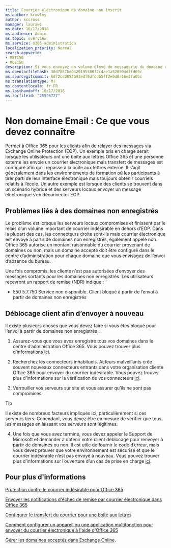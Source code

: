 ```yaml
---
title: Courrier électronique de domaine non inscrit
ms.author: krowley
author: kccross
manager: laurawi
ms.date: 10/17/2018
ms.audience: Admin
ms.topic: overview
ms.service: o365-administration
localization_priority: Normal
search.appverid:
- MET150
- MOE150
description: Si vous envoyez un volume élevé de messagerie du domaine ou non, vous courez le risque de votre courrier électronique bloqué. Lisez cet article pour en savoir plus.
ms.openlocfilehash: 30d7887be0429195380f2c4ae1a328904dffd69c
ms.sourcegitcommit: 6d72cdb882b93edf6dfddb5ff2e6d8a16e2fa0bc
ms.translationtype: MT
ms.contentlocale: fr-FR
ms.lasthandoff: 10/17/2018
ms.locfileid: "25596727"
---
```

# <a name="unregistered-domain-email-what-you-need-to-know"></a>Non domaine Email : Ce que vous devez connaître

Permet à Office 365 pour les clients afin de relayer des messages via Exchange Online Protection (EOP). Un exemple pris en charge serait lorsque les utilisateurs ont une boîte aux lettres Office 365 et une personne externe les envoie un courrier électronique mais transfert de messages est configuré afin qu’il repasse à la boîte aux lettres externe. Il s’agit généralement dans les environnements de formation où les participants à tirer parti de leur interface électronique mais toujours obtenir courriels relatifs à l’école. Un autre exemple est lorsque des clients se trouvent dans un scénario hybride et des serveurs locaux envoyer un message électronique s’en déconnecter EOP.

## <a name="problems-with-unregistered-domains"></a>Problèmes liés à des domaines non enregistrés

Le problème est lorsque les serveurs locaux compromises et finissent par le relais d’un volume important de courrier indésirable en dehors d’EOP. Dans la plupart des cas, les connecteurs droite sont-ils mais courrier électronique est envoyé à partir de domaines non enregistrés, également appelé non. Office 365 autorise un montant raisonnable du courrier provenant de domaines ou non, mais un domaine accepté doit être configuré dans le centre d’administration pour chaque domaine que vous envisagez de l’envoi d’absence du bureau.

Une fois compromis, les clients n’est pas autorisées d’envoyer des messages sortants pour les domaines non enregistrés. Les utilisateurs recevront un rapport de remise (NDR) indique :

- 550 5.7.750 Service non disponible. Client bloqué à partir de l’envoi à partir de domaines non enregistrés

## <a name="unblocking-tenant-in-order-to-send-again"></a>Déblocage client afin d’envoyer à nouveau

Il existe plusieurs choses que vous devez faire si vous êtes bloqué pour l’envoi à partir de domaines non enregistrés :

1. Assurez-vous que vous avez enregistré tous vos domaines dans le centre d’administration Office 365. Vous pouvez trouver plus d’informations [ici](https://docs.microsoft.com/en-us/exchange/mail-flow-best-practices/manage-accepted-domains/manage-accepted-domains).

2. Recherchez les connecteurs inhabituels. Acteurs malveillants crée souvent nouveaux connecteurs entrants dans votre organisation cliente Office 365 pour envoyer du courrier indésirable. Vous pouvez trouver plus d’informations sur la vérification de vos connecteurs [ici](https://docs.microsoft.com/en-us/powershell/module/exchange/mail-flow/get-inboundconnector?view=exchange-ps). 

3. Verrouiller vos serveurs sur site et vous assurer qu’ils ne sont pas compromises.

> [!TIP]
> Il existe de nombreux facteurs impliqués ici, particulièrement si ces serveurs tiers. Cependant, vous devez être en mesure de vérifier que tous les messages en laissant vos serveurs sont légitimes.

4. Une fois que vous avez terminé, vous devez appeler le Support de Microsoft et demander à obtenir votre client déblocage pour renvoyer à partir de domaines ou non.  Il est utile de fournir le code d’erreur, mais vous devez prouver que votre environnement est sécurisé et que le courrier indésirable n’est pas envoyé à nouveau. Vous pouvez trouver plus d’informations sur l’ouverture d’un cas de prise en charge [ici](https://support.office.com/en-us/article/Contact-support-for-business-products-Admin-Help-32a17ca7-6fa0-4870-8a8d-e25ba4ccfd4b#ID0EAADAAA=online).
  
## <a name="for-more-information"></a>Pour plus d'informations

[Protection contre le courrier indésirable pour Office 365](anti-spam-protection.md)

[Envoyer les notifications d'échec de remise par courrier électronique dans Office 365](https://support.office.com/article/email-non-delivery-reports-in-office-365-51daa6b9-2e35-49c4-a0c9-df85bf8533c3)

[Configurer le transfert du courrier pour une boîte aux lettres](https://docs.microsoft.com/en-us/exchange/recipients-in-exchange-online/manage-user-mailboxes/configure-email-forwarding)

[Comment configurer un appareil ou une application multifonction pour envoyer du courrier électronique à l'aide d'Office 365](https://support.office.com/en-us/article/How-to-set-up-a-multifunction-device-or-application-to-send-email-using-Office-365-69f58e99-c550-4274-ad18-c805d654b4c4)

[Gérer les domaines acceptés dans Exchange Online](https://docs.microsoft.com/en-us/exchange/mail-flow-best-practices/manage-accepted-domains/manage-accepted-domains).
